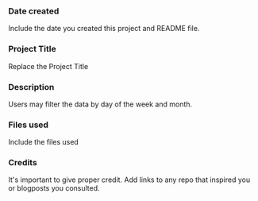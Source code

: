 ### Date created
Include the date you created this project and README file.

### Project Title
Replace the Project Title

### Description
Users may filter the data by day of the week and month.

### Files used
Include the files used

### Credits
It's important to give proper credit. Add links to any repo that inspired you or blogposts you consulted.
